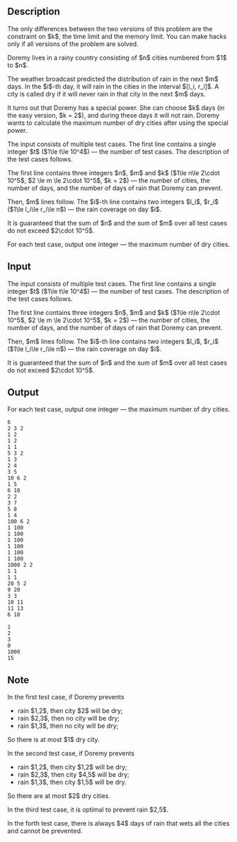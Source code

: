 ## Description

<div><p><span class="tex-font-style-bf">The only differences between the two versions of this problem are the constraint on $k$, the time limit and the memory limit. You can make hacks only if all versions of the problem are solved.</span></p><p>Doremy lives in a rainy country consisting of $n$ cities numbered from $1$ to $n$.</p><p>The weather broadcast predicted the distribution of rain in the next $m$ days. In the $i$-th day, it will rain in the cities in the interval $[l_i, r_i]$. A city is called dry if it will never rain in that city in the next $m$ days.</p><p>It turns out that Doremy has a special power. She can choose $k$ days (in the easy version, $k = 2$), and during these days it will not rain. Doremy wants to calculate the maximum number of dry cities after using the special power.</p></div><div class="input-specification"><p>The input consists of multiple test cases. The first line contains a single integer $t$ ($1\le t\le 10^4$)&nbsp;— the number of test cases. The description of the test cases follows.</p><p>The first line contains three integers $n$, $m$ and $k$ ($1\le n\le 2\cdot 10^5$, $2 \le m \le 2\cdot 10^5$, $k = 2$)&nbsp;— the number of cities, the number of days, and the number of days of rain that Doremy can prevent.</p><p>Then, $m$ lines follow. The $i$-th line contains two integers $l_i$, $r_i$ ($1\le l_i\le r_i\le n$)&nbsp;— the rain coverage on day $i$.</p><p>It is guaranteed that the sum of $n$ and the sum of $m$ over all test cases do not exceed $2\cdot 10^5$.</p></div><div class="output-specification"><p>For each test case, output one integer&nbsp;— the maximum number of dry cities.</p></div>

## Input

<p>The input consists of multiple test cases. The first line contains a single integer $t$ ($1\le t\le 10^4$)&nbsp;— the number of test cases. The description of the test cases follows.</p><p>The first line contains three integers $n$, $m$ and $k$ ($1\le n\le 2\cdot 10^5$, $2 \le m \le 2\cdot 10^5$, $k = 2$)&nbsp;— the number of cities, the number of days, and the number of days of rain that Doremy can prevent.</p><p>Then, $m$ lines follow. The $i$-th line contains two integers $l_i$, $r_i$ ($1\le l_i\le r_i\le n$)&nbsp;— the rain coverage on day $i$.</p><p>It is guaranteed that the sum of $n$ and the sum of $m$ over all test cases do not exceed $2\cdot 10^5$.</p>

## Output

<p>For each test case, output one integer&nbsp;— the maximum number of dry cities.</p>





```input1|2,3,4,5,10,11,12,13,14,15,16,24,25,26
6
2 3 2
1 2
1 2
1 1
5 3 2
1 3
2 4
3 5
10 6 2
1 5
6 10
2 2
3 7
5 8
1 4
100 6 2
1 100
1 100
1 100
1 100
1 100
1 100
1000 2 2
1 1
1 1
20 5 2
9 20
3 3
10 11
11 13
6 18
```




```output1
1
2
3
0
1000
15
```



## Note

<p>In the first test case, if Doremy prevents</p><ul> <li> rain $1,2$, then city $2$ will be dry; </li><li> rain $2,3$, then no city will be dry; </li><li> rain $1,3$, then no city will be dry; </li></ul><p>So there is at most $1$ dry city.</p><p>In the second test case, if Doremy prevents</p><ul> <li> rain $1,2$, then city $1,2$ will be dry; </li><li> rain $2,3$, then city $4,5$ will be dry; </li><li> rain $1,3$, then city $1,5$ will be dry. </li></ul><p>So there are at most $2$ dry cities.</p><p>In the third test case, it is optimal to prevent rain $2,5$.</p><p>In the forth test case, there is always $4$ days of rain that wets all the cities and cannot be prevented.</p>
